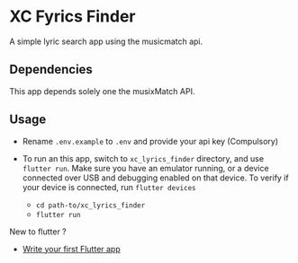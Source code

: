 # XC Fyrics Finder

A simple lyric search app using the musicmatch api.

## Dependencies
This app depends solely one the musixMatch API. 


## Usage
- Rename `.env.example` to `.env` and provide your api key (Compulsory)
- To run an this app, switch to `xc_lyrics_finder` directory, and use `flutter run`. Make sure you have an emulator running, or a device connected over USB and debugging enabled on that device.
To verify if your device is connected, run `flutter devices`

   - `cd path-to/xc_lyrics_finder`
   - `flutter run`



New to flutter ?

- [Write your first Flutter app](https://flutter.dev/docs/get-started/codelab)

